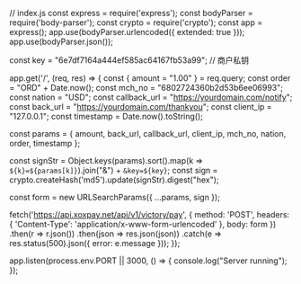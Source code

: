 // index.js
const express = require('express');
const bodyParser = require('body-parser');
const crypto = require('crypto');
const app = express();
app.use(bodyParser.urlencoded({ extended: true }));
app.use(bodyParser.json());

const key = "6e7df7164a444ef585ac64167fb53a99"; // 商户私钥

app.get('/', (req, res) => {
  const { amount = "1.00" } = req.query;
  const order = "ORD" + Date.now();
  const mch_no = "6802724360b2d53b6ee06993";
  const nation = "USD";
  const callback_url = "https://yourdomain.com/notify";
  const back_url = "https://yourdomain.com/thankyou";
  const client_ip = "127.0.0.1";
  const timestamp = Date.now().toString();

  const params = {
    amount,
    back_url,
    callback_url,
    client_ip,
    mch_no,
    nation,
    order,
    timestamp
  };

  const signStr = Object.keys(params).sort().map(k => `${k}=${params[k]}`).join("&") + `&key=${key}`;
  const sign = crypto.createHash('md5').update(signStr).digest("hex");

  const form = new URLSearchParams({ ...params, sign });

  fetch('https://api.xoxpay.net/api/v1/victory/pay', {
    method: 'POST',
    headers: { 'Content-Type': 'application/x-www-form-urlencoded' },
    body: form
  })
    .then(r => r.json())
    .then(json => res.json(json))
    .catch(e => res.status(500).json({ error: e.message }));
});

app.listen(process.env.PORT || 3000, () => {
  console.log("Server running");
});
